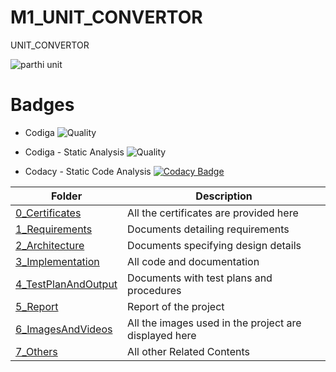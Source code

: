 # M1_UNIT_CONVERTOR
UNIT_CONVERTOR

![parthi unit](https://user-images.githubusercontent.com/92426059/161367814-ee3a9a4b-750b-4fbb-937f-b83facebdf11.png)


# Badges

* Codiga
 ![Quality](https://api.codiga.io/project/32389/status/svg)
 
 * Codiga - Static Analysis
 ![Quality](https://api.codiga.io/project/32389/score/svg)
 
 *  Codacy - Static Code Analysis
 [![Codacy Badge](https://app.codacy.com/project/badge/Grade/c37a10f7d1b2447688d42fe8fb386ead)](https://www.codacy.com/gh/Parthavr/M1_UNIT_CONVERTOR/dashboard?utm_source=github.com&amp;utm_medium=referral&amp;utm_content=Parthavr/M1_UNIT_CONVERTOR&amp;utm_campaign=Badge_Grade)

|  Folder  |  Description  |
|-----|-------|
| [0_Certificates](https://github.com/Parthavr/M1_UNIT_CONVERTOR/tree/main/0_Certificates)| All the certificates are provided here|
| [1_Requirements](https://github.com/Parthavr/M1_UNIT_CONVERTOR/tree/main/1_Requirments) | Documents detailing requirements   |
| [2_Architecture]() |   Documents specifying design details   |
| [3_Implementation]() | All code and documentation |
| [4_TestPlanAndOutput]() | Documents with test plans and procedures  |
| [5_Report]() | Report of the project  |
| [6_ImagesAndVideos]() | All the images used in the project are displayed here|
| [7_Others]() | All other Related Contents|
